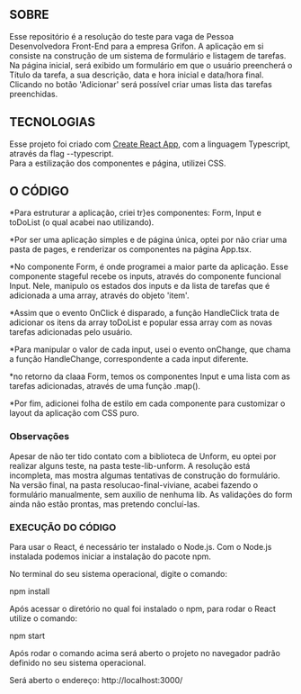 ## SOBRE

Esse repositório é a resolução do teste para vaga de Pessoa Desenvolvedora Front-End para a empresa Grifon.
A aplicação em si consiste na construção de um sistema de formulário e listagem de tarefas.<br/>
Na página inicial, será exibido um formulário em que o usuário preencherá o Título da tarefa, a sua descrição, data e hora inicial e data/hora final. Clicando no botão 'Adicionar' será possível criar umas lista das tarefas preenchidas. <br/>

## TECNOLOGIAS

Esse projeto foi criado com [Create React App](https://github.com/facebook/create-react-app), com a linguagem Typescript, através da flag --typescript.<br/>
Para a estilização dos componentes e página, utilizei CSS.
 <br/>


## O CÓDIGO

\*Para estruturar a aplicação, criei tr}es componentes: Form, Input e toDoList (o qual acabei nao utilizando).

\*Por ser uma aplicação simples e de página única, optei por não criar uma pasta de pages, e renderizar os componentes na página App.tsx.


\*No componente Form, é onde programei a maior parte da aplicação. Esse componente stageful recebe os inputs, através do componente funcional Input. Nele, manipulo os estados dos inputs e da lista de tarefas que é adicionada a uma array, através do objeto 'item'.

\*Assim que o evento OnClick é disparado, a função HandleClick trata de adicionar os itens da array toDoList e popular essa array com as novas tarefas adicionadas pelo usuário.

\*Para manipular o valor de cada input, usei o evento onChange, que chama a função HandleChange, correspondente a cada input diferente.

\*no retorno da claaa Form, temos os componentes Input e uma lista com as tarefas adicionadas, através de uma função .map().

\*Por fim, adicionei folha de estilo em cada componente para customizar o layout da aplicação com CSS puro.

### Observações
Apesar de não ter tido contato com a biblioteca de Unform, eu optei por realizar alguns teste, na pasta teste-lib-unform. A resolução está incompleta, mas mostra algumas tentativas de construção do formulário.
Na versão final, na pasta resolucao-final-viviane, acabei fazendo o formulário manualmente, sem auxilio de nenhuma lib.
As validações do form ainda não estão prontas, mas pretendo concluí-las.


### EXECUÇÃO DO CÓDIGO

Para usar o React, é necessário ter instalado o Node.js. Com o Node.js instalada podemos iniciar a instalação do pacote npm.

No terminal do seu sistema operacional, digite o comando:

npm install 

Após acessar o diretório no qual foi instalado o npm, para rodar o React utilize o comando:

npm start

Após rodar o comando acima será aberto o projeto no navegador padrão definido no seu sistema operacional.

Será aberto o endereço: http://localhost:3000/

